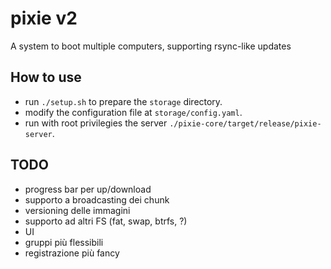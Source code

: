 # pixie v2
A system to boot multiple computers, supporting rsync-like updates

## How to use
* run `./setup.sh` to prepare the `storage` directory.
* modify the configuration file at `storage/config.yaml`.
* run with root privilegies the server `./pixie-core/target/release/pixie-server`.

## TODO
* progress bar per up/download
* supporto a broadcasting dei chunk
* versioning delle immagini
* supporto ad altri FS (fat, swap, btrfs, ?)
* UI
* gruppi più flessibili
* registrazione più fancy
